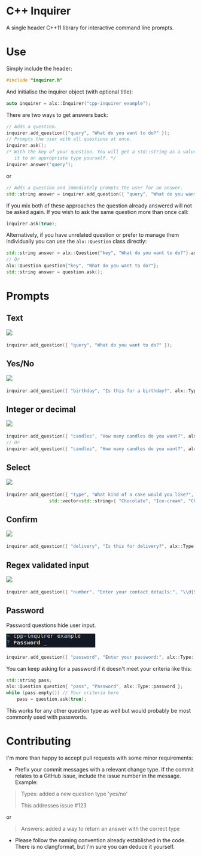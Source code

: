 # C++ Inquirer

A single header C++11 library for interactive command line prompts.

# Use

Simply include the header:
```cpp
#include "inquirer.h"
```
And initialise the inquirer object (with optional title):
```cpp
auto inquirer = alx::Inquirer("cpp-inquirer example");
```
There are two ways to get answers back:

```cpp
// Adds a question.
inquirer.add_question({"query", "What do you want to do?" });
// Prompts the user with all questions at once.
inquirer.ask();
/* With the key of your question. You will get a std::string as a value, so you will need to convert
   it to an appropriate type yourself. */
inquirer.answer("query"); 
```
or

```cpp
// Adds a question and immediately prompts the user for an answer.
std::string answer = inquirer.add_question({ "query", "What do you want to do?" }).ask();
```

If you mix both of these approaches the question already answered will not be asked again.
If you wish to ask the same question more than once call:

```cpp
inquirer.ask(true);
```

Alternatively, if you have unrelated question or prefer to manage them individually you can use
the `alx::Question` class directly:

```cpp
std::string answer = alx::Question{"key", "What do you want to do?"}.ask(); // Key is not used in this case, so any value will do.
// Or
alx::Question question{"key", "What do you want to do?"};
std::string answer = question.ask();
```

# Prompts

## Text

![](assets/text-input.png)

```cpp
inquirer.add_question({ "query", "What do you want to do?" });
```

## Yes/No

![](assets/yesNo-input.png)

```cpp
inquirer.add_question({ "birthday", "Is this for a birthday?", alx::Type::yesNo });
```
## Integer or decimal

![](assets/int-input.png)

```cpp
inquirer.add_question({ "candles", "How many candles do you want?", alx::Type::integer });
// Or
inquirer.add_question({ "candles", "How many candles do you want?", alx::Type::decimal });
```

## Select

![](assets/options-input.png)

```cpp
inquirer.add_question({ "type", "What kind of a cake would you like?",
		        std::vector<std::string>{ "Chocolate", "Ice-cream", "Cheesecake", "Red velvet" }});
```

## Confirm

![](assets/confirm-input.png)

```cpp
inquirer.add_question({ "delivery", "Is this for delivery?", alx::Type::confirm });
```

## Regex validated input

![](assets/regex-input.png)

```cpp
inquirer.add_question({ "number", "Enter your contact details:", "\\d{9}" });
```

## Password

Password questions hide user input.

![](assets/password.png)
```cpp
inquirer.add_question({ "password", "Enter your password:", alx::Type::password });
```
You can keep asking for a password if it doesn't meet your criteria like this:

```cpp
std::string pass;
alx::Question question{ "pass", "Password", alx::Type::password };
while (pass.empty()) // Your criteria here
    pass = question.ask(true);
```
This works for any other question type as well but would probably be most commonly used with passwords. 

# Contributing

I'm more than happy to accept pull requests with some minor requirements:

- Prefix your commit messages with a relevant change type. If the commit relates to a GitHub issue, include the issue number in the message. Example:
> Types: added a new question type 'yes/no'
> 
> This addresses issue #123

or

> Answers: added a way to return an answer with the correct type

- Please follow the naming convention already established in the code. There is no clangformat, but I'm sure you can deduce it yourself.
